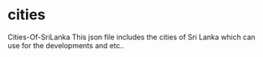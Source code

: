 # cities
Cities-Of-SriLanka
This json file includes the cities of Sri Lanka which can use for the developments and etc..
